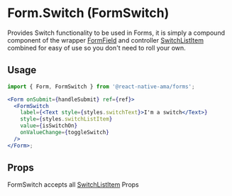 # Form.Switch (FormSwitch)

Provides Switch functionality to be used in Forms, it is simply a compound component of the wrapper [FormField](./FormField.md) and controller [SwitchListItem](/react-native/SwitchListItem) combined for easy of use so you don't need to roll your own.

## Usage

```jsx {1-3, 8}
import { Form, FormSwitch } from '@react-native-ama/forms';

<Form onSubmit={handleSubmit} ref={ref}>
  <FormSwitch
    label={<Text style={styles.switchText}>I'm a switch</Text>}
    style={styles.switchListItem}
    value={isSwitchOn}
    onValueChange={toggleSwitch}
  />
</Form>;
```

## Props

FormSwitch accepts all [SwitchListItem](/react-native/SwitchListItem#Props) Props
